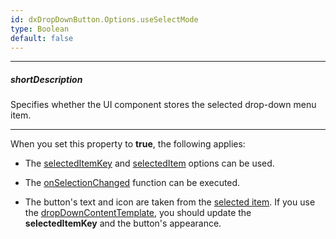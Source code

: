 ```yaml
---
id: dxDropDownButton.Options.useSelectMode
type: Boolean
default: false
---
```

---
##### shortDescription
Specifies whether the UI component stores the selected drop-down menu item.

---
When you set this property to **true**, the following applies:

- The [selectedItemKey](/api-reference/10%20UI%20Widgets/dxDropDownButton/1%20Configuration/selectedItemKey.md '/Documentation/ApiReference/UI_Components/dxDropDownButton/Configuration/#selectedItemKey') and [selectedItem](/api-reference/10%20UI%20Widgets/dxDropDownButton/1%20Configuration/selectedItem.md '/Documentation/ApiReference/UI_Components/dxDropDownButton/Configuration/#selectedItem') options can be used.

- The [onSelectionChanged](/api-reference/10%20UI%20Widgets/dxDropDownButton/1%20Configuration/onSelectionChanged.md '/Documentation/ApiReference/UI_Components/dxDropDownButton/Configuration/#onSelectionChanged') function can be executed.

- The button's text and icon are taken from the [selected item](/api-reference/10%20UI%20Widgets/dxDropDownButton/1%20Configuration/selectedItemKey.md '/Documentation/ApiReference/UI_Components/dxDropDownButton/Configuration/#selectedItemKey'). If you use the [dropDownContentTemplate](/api-reference/10%20UI%20Widgets/dxDropDownButton/1%20Configuration/dropDownContentTemplate.md '/Documentation/ApiReference/UI_Components/dxDropDownButton/Configuration/#dropDownContentTemplate'), you should update the **selectedItemKey** and the button's appearance.